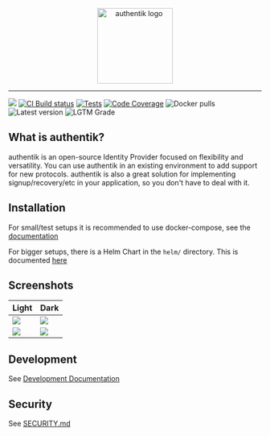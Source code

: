 <p align="center">
    <img src="https://goauthentik.io/img/icon_top_brand_colour.svg" height="150" alt="authentik logo">
</p>

---

[![](https://img.shields.io/discord/809154715984199690?label=Discord&style=flat-square)](https://discord.gg/KPnmtNWy)
[![CI Build status](https://img.shields.io/azure-devops/build/beryjuorg/authentik/1?style=flat-square)](https://dev.azure.com/beryjuorg/authentik/_build?definitionId=1)
[![Tests](https://img.shields.io/azure-devops/tests/beryjuorg/authentik/1?compact_message&style=flat-square)](https://dev.azure.com/beryjuorg/authentik/_build?definitionId=1)
[![Code Coverage](https://img.shields.io/codecov/c/gh/beryju/authentik?style=flat-square)](https://codecov.io/gh/BeryJu/authentik)
![Docker pulls](https://img.shields.io/docker/pulls/beryju/authentik.svg?style=flat-square)
![Latest version](https://img.shields.io/docker/v/beryju/authentik?sort=semver&style=flat-square)
![LGTM Grade](https://img.shields.io/lgtm/grade/python/github/BeryJu/authentik?style=flat-square)

## What is authentik?

authentik is an open-source Identity Provider focused on flexibility and versatility. You can use authentik in an existing environment to add support for new protocols. authentik is also a great solution for implementing signup/recovery/etc in your application, so you don't have to deal with it.

## Installation

For small/test setups it is recommended to use docker-compose, see the [documentation](https://goauthentik.io/docs/installation/docker-compose/)

For bigger setups, there is a Helm Chart in the `helm/` directory. This is documented [here](https://goauthentik.io/docs/installation/kubernetes/)

## Screenshots

Light | Dark
--- | ---
![](https://goauthentik.io/img/screen_apps_light.png) | ![](https://goauthentik.io/img/screen_apps_dark.png)
![](https://goauthentik.io/img/screen_admin_light.png) | ![](https://goauthentik.io/img/screen_admin_dark.png)

## Development

See [Development Documentation](https://goauthentik.io/docs/development/local-dev-environment)

## Security

See [SECURITY.md](SECURITY.md)
